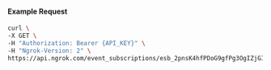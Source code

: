 <!-- Code generated for API Clients. DO NOT EDIT. -->

#### Example Request

```bash
curl \
-X GET \
-H "Authorization: Bearer {API_KEY}" \
-H "Ngrok-Version: 2" \
https://api.ngrok.com/event_subscriptions/esb_2pnsK4hfPDoG9gfPg3OgIZjGISg/sources/ip_policy_updated.v0
```
